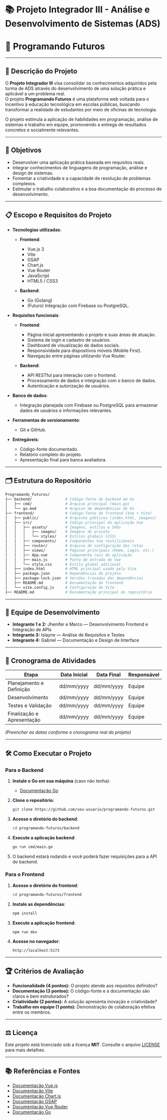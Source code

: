 
# 📚 Projeto Integrador III - Análise e Desenvolvimento de Sistemas (ADS)

# 🌟 Programando Futuros

---

## 📄 Descrição do Projeto

O **Projeto Integrador III** visa consolidar os conhecimentos adquiridos pela turma de ADS através do desenvolvimento de uma solução prática e aplicável a um problema real.  
O projeto **Programando Futuros** é uma plataforma web voltada para o incentivo à educação tecnológica em escolas públicas, buscando transformar a realidade de estudantes por meio de oficinas de tecnologia.

O projeto estimula a aplicação de habilidades em programação, análise de sistemas e trabalho em equipe, promovendo a entrega de resultados concretos e socialmente relevantes.

---

## 🎯 Objetivos

- Desenvolver uma aplicação prática baseada em requisitos reais.
- Integrar conhecimentos de linguagens de programação, análise e design de sistemas.
- Fomentar a criatividade e a capacidade de resolução de problemas complexos.
- Estimular o trabalho colaborativo e a boa documentação do processo de desenvolvimento.

---

## 📋 Escopo e Requisitos do Projeto

- **Tecnologias utilizadas**:
  - **Frontend**:
    - Vue.js 3
    - Vite
    - GSAP
    - Chart.js
    - Vue Router
    - JavaScript
    - HTML5 / CSS3

  - **Backend**:
    - Go (Golang)
    - (Futuro) Integração com Firebase ou PostgreSQL.

- **Requisitos funcionais**:
  - **Frontend**:
    - Página inicial apresentando o projeto e suas áreas de atuação.
    - Sistema de login e cadastro de usuários.
    - Dashboard de visualização de dados sociais.
    - Responsividade para dispositivos móveis (Mobile First).
    - Navegação entre páginas utilizando Vue Router.

  - **Backend**:
    - API RESTful para interação com o frontend.
    - Processamento de dados e integração com o banco de dados.
    - Autenticação e autorização de usuários.

- **Banco de dados**:
  - Integração planejada com Firebase ou PostgreSQL para armazenar dados de usuários e informações relevantes.

- **Ferramentas de versionamento**:
  - Git e GitHub.

- **Entregáveis**:
  - Código-fonte documentado.
  - Relatório completo do projeto.
  - Apresentação final para banca avaliadora.

---

## 🗂️ Estrutura do Repositório

```bash
Programando_Futuros/
├── backend/               # Código-fonte do backend em Go
│   ├── cmd/               # Arquivo principal (main.go)
│   └── go.mod             # Arquivo de dependências do Go
├── frontend/              # Código-fonte do frontend (Vue + Vite)
│   ├── public/            # Arquivos públicos (index.html, imagens)
│   ├── src/               # Código principal da aplicação Vue
│   │   ├── assets/        # Imagens, estilos e SVGs
│   │   │   ├── images/    # Imagens do projeto
│   │   │   └── styles/    # Estilos globais (CSS)
│   │   ├── components/    # Componentes Vue reutilizáveis
│   │   ├── router/        # Arquivo de configuração das rotas
│   │   ├── views/         # Páginas principais (Home, Login, etc.)
│   │   ├── App.vue        # Componente raiz da aplicação
│   │   ├── main.js        # Ponto de entrada do Vue
│   │   └── style.css      # Estilo global adicional
│   ├── index.html         # HTML principal usado pelo Vite
│   ├── package.json       # Dependências do projeto
│   ├── package-lock.json  # Versões travadas das dependências
│   ├── README.md          # Documentação do frontend
│   └── vite.config.js     # Configuração do Vite
├── README.md              # Documentação principal do repositório

````

---

## 👥 Equipe de Desenvolvimento

* **Integrante 1 e 2:** Jhenifer e Marco — Desenvolvimento Frontend e Integração de APIs
* **Integrante 3:** Islayne — Análise de Requisitos e Testes
* **Integrante 4:** Gabriel — Documentação e Design de Interface



---

## 📆 Cronograma de Atividades

| Etapa                      | Data Inicial | Data Final | Responsável |
| -------------------------- | ------------ | ---------- | ----------- |
| Planejamento e Definição   | dd/mm/yyyy   | dd/mm/yyyy | Equipe      |
| Desenvolvimento            | dd/mm/yyyy   | dd/mm/yyyy | Equipe      |
| Testes e Validação         | dd/mm/yyyy   | dd/mm/yyyy | Equipe      |
| Finalização e Apresentação | dd/mm/yyyy   | dd/mm/yyyy | Equipe      |

*(Preencher as datas conforme o cronograma real do projeto)*

---

## 🛠️ Como Executar o Projeto

### Para o Backend

1. **Instale o Go em sua máquina** (caso não tenha):

   * [Documentação Go](https://golang.org/doc/install)

2. **Clone o repositório**:

   ```bash
   git clone https://github.com/seu-usuario/programando-futuros.git
   ```

3. **Acesse o diretório do backend**:

   ```bash
   cd programando-futuros/backend
   ```

4. **Execute a aplicação backend**:

   ```bash
   go run cmd/main.go
   ```

5. O backend estará rodando e você poderá fazer requisições para a API do backend.

### Para o Frontend

1. **Acesse o diretório do frontend**:

   ```bash
   cd programando-futuros/frontend
   ```

2. **Instale as dependências**:

   ```bash
   npm install
   ```

3. **Execute a aplicação frontend**:

   ```bash
   npm run dev
   ```

4. **Acesse no navegador**:

   ```
   http://localhost:5173
   ```

---

## 🏆 Critérios de Avaliação

* **Funcionalidade (4 pontos):** O projeto atende aos requisitos definidos?
* **Documentação (3 pontos):** O código-fonte e a documentação são claros e bem estruturados?
* **Criatividade (2 pontos):** A solução apresenta inovação e criatividade?
* **Trabalho em equipe (1 ponto):** Demonstração de colaboração efetiva entre os membros.

---

## ⚖️ Licença

Este projeto está licenciado sob a licença **MIT**.
Consulte o arquivo [LICENSE](LICENSE) para mais detalhes.

---

## 📚 Referências e Fontes

* [Documentação Vue.js](https://vuejs.org/)
* [Documentação Vite](https://vitejs.dev/)
* [Documentação Chart.js](https://www.chartjs.org/)
* [Documentação GSAP](https://greensock.com/gsap/)
* [Documentação Vue Router](https://router.vuejs.org/)
* [Documentação Go](https://golang.org/doc/)

```


